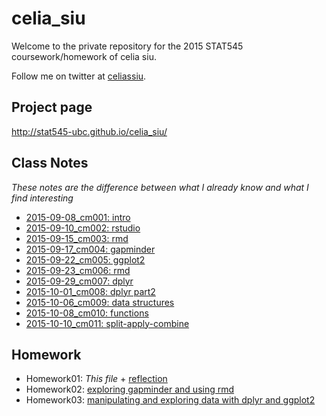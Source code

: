 # celia_siu
Welcome to the private repository for the 2015 STAT545 coursework/homework of celia siu.

Follow me on twitter at [celiassiu](https://twitter.com/celiassiu).

## Project page
http://stat545-ubc.github.io/celia_siu/

## Class Notes
_These notes are the difference between what I already know and what I find interesting_

- [2015-09-08_cm001: intro](classnotes/2015-09-08-cm001-intro.md)
- [2015-09-10_cm002: rstudio](classnotes/2015-09-10-cm002-rstudio.md)
- [2015-09-15_cm003: rmd](classnotes/2015-09-15-cm003-rmd.md)
- [2015-09-17_cm004: gapminder](classnotes/2015-09-17-cm004-gapminder.md)
- [2015-09-22_cm005: ggplot2](classnotes/2015-09-22-cm005-ggplot2.md)
- [2015-09-23_cm006: rmd](classnotes/2015-09-24-cm006-rmd.md)
- [2015-09-29_cm007: dplyr](classnotes/2015-09-29-cm007-dplyr.md)
- [2015-10-01_cm008: dplyr part2](classnotes/2015-10-01-cm008-dplyr-p2.md)
- [2015-10-06_cm009: data structures](classnotes/2015-10-06-cm009-data-structures.md)
- [2015-10-08_cm010: functions](classnotes/2015-10-08-cm010-functions.md)
- [2015-10-10_cm011: split-apply-combine](classnotes/2015-10-13-cm011-split-apply-combine.md)

## Homework
- Homework01: *This file* + [reflection](homework/hw01-reflection.md)
- Homework02: [exploring gapminder and using rmd](homework/hw02-gapminder-rmd.md)
- Homework03: [manipulating and exploring data with dplyr and ggplot2](homework/hw03-dplyr.md)
